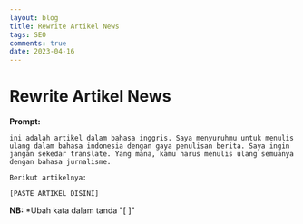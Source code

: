 ```yaml
---
layout: blog
title: Rewrite Artikel News
tags: SEO
comments: true
date: 2023-04-16
---
```


# Rewrite Artikel News

**Prompt:**
```
ini adalah artikel dalam bahasa inggris. Saya menyuruhmu untuk menulis ulang dalam bahasa indonesia dengan gaya penulisan berita. Saya ingin jangan sekedar translate. Yang mana, kamu harus menulis ulang semuanya dengan bahasa jurnalisme.

Berikut artikelnya:

[PASTE ARTIKEL DISINI]
```

**NB:** *Ubah kata dalam tanda "[ ]"
